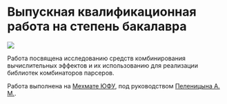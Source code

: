 # Выпускная квалификационная работа на степень бакалавра

[ ![](https://www.sharelatex.com/github/repos/geo2a/bachelor/builds/latest/badge.svg)](https://www.sharelatex.com/github/repos/geo2a/bachelor)

Работа посвящена исследованию средств комбинирования вычислительных эффектов и их использованию для реализации библиотек комбинаторов парсеров.

Работа выполнена на [Мехмате ЮФУ](http://mmcs.sfedu.ru/), под руководством [Пеленицына А. М.](http://staff.mmcs.sfedu.ru/~ulysses/).